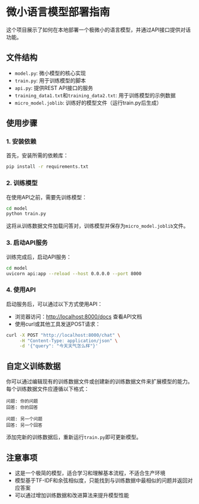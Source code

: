 # 微小语言模型部署指南

这个项目展示了如何在本地部署一个极微小的语言模型，并通过API接口提供对话功能。

## 文件结构

- `model.py`: 微小模型的核心实现
- `train.py`: 用于训练模型的脚本
- `api.py`: 提供REST API接口的服务
- `training_data1.txt`和`training_data2.txt`: 用于训练模型的示例数据
- `micro_model.joblib`: 训练好的模型文件（运行train.py后生成）

## 使用步骤

### 1. 安装依赖

首先，安装所需的依赖库：

```bash
pip install -r requirements.txt
```

### 2. 训练模型

在使用API之前，需要先训练模型：

```bash
cd model
python train.py
```

这将从训练数据文件加载问答对，训练模型并保存为`micro_model.joblib`文件。

### 3. 启动API服务

训练完成后，启动API服务：

```bash
cd model
uvicorn api:app --reload --host 0.0.0.0 --port 8000
```

### 4. 使用API

启动服务后，可以通过以下方式使用API：

- 浏览器访问：[http://localhost:8000/docs](http://localhost:8000/docs) 查看API文档
- 使用curl或其他工具发送POST请求：

```bash
curl -X POST "http://localhost:8000/chat" \
     -H "Content-Type: application/json" \
     -d '{"query": "今天天气怎么样"}'
```

## 自定义训练数据

你可以通过编辑现有的训练数据文件或创建新的训练数据文件来扩展模型的能力。每个训练数据文件应遵循以下格式：

```text
问题: 你的问题
回答: 你的回答

问题: 另一个问题
回答: 另一个回答
```

添加完新的训练数据后，重新运行`train.py`即可更新模型。

## 注意事项

- 这是一个极简的模型，适合学习和理解基本流程，不适合生产环境
- 模型基于TF-IDF和余弦相似度，只能找到与训练数据中最相似的问题并返回对应答案
- 可以通过增加训练数据和改进算法来提升模型性能
